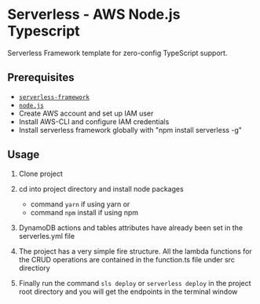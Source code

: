 # Serverless - AWS Node.js Typescript

Serverless Framework template for zero-config TypeScript support.

## Prerequisites

- [`serverless-framework`](https://github.com/serverless/serverless)
- [`node.js`](https://nodejs.org)
- Create AWS account and set up IAM user
- Install AWS-CLI and configure IAM credentials
- Install serverless framework globally with "npm install serverless -g"

## Usage
1. Clone project

2. cd into project directory and install node packages
    - command `yarn` if using yarn or
    - command `npm` install if using npm

3. DynamoDB actions and tables attributes have already been set in the serverles.yml file

4. The project has a very simple fire structure. All the lambda functions for the CRUD operations are contained in the function.ts file under src directiory

5. Finally run the command `sls deploy` or `serverless deploy` in the project root directory and you will get the endpoints in the terminal window

